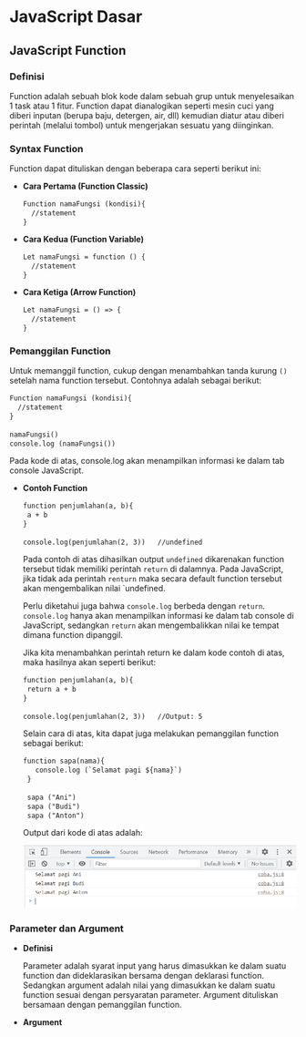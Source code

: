 # JavaScript Dasar

## JavaScript Function

### Definisi

Function adalah sebuah blok kode dalam sebuah grup untuk menyelesaikan 1 task atau 1 fitur. Function dapat dianalogikan seperti mesin cuci yang diberi inputan (berupa baju, detergen, air, dll) kemudian diatur atau diberi perintah (melalui tombol) untuk mengerjakan sesuatu yang diinginkan.

### Syntax Function

Function dapat dituliskan dengan beberapa cara seperti berikut ini:

- **Cara Pertama (Function Classic)**

  ```
  Function namaFungsi (kondisi){
    //statement
  }
  ```

- **Cara Kedua (Function Variable)**

  ```
  Let namaFungsi = function () {
    //statement
  }
  ```

- **Cara Ketiga (Arrow Function)**

  ```
  Let namaFungsi = () => {
    //statement
  }
  ```
  
 ### Pemanggilan Function
  
 Untuk memanggil function, cukup dengan menambahkan tanda kurung `()` setelah nama function tersebut. Contohnya adalah sebagai berikut:
  
 ```
 Function namaFungsi (kondisi){
   //statement
 }
  
 namaFungsi()
 console.log (namaFungsi())
 ```
  
 Pada kode di atas, console.log akan menampilkan informasi ke dalam tab console JavaScript.
 
 - **Contoh Function**
   
   ```
   function penjumlahan(a, b){
    a + b
   }

   console.log(penjumlahan(2, 3))   //undefined
   ```

   Pada contoh di atas dihasilkan output `undefined` dikarenakan function tersebut tidak memiliki perintah `return` di dalamnya. Pada JavaScript, jika tidak ada perintah `renturn` maka secara default function tersebut akan mengembalikan nilai `undefined. 
   
   Perlu diketahui juga bahwa `console.log` berbeda dengan `return`. `console.log` hanya akan menampilkan informasi ke dalam tab console di JavaScript, sedangkan `return` akan mengembalikkan nilai ke tempat dimana function dipanggil.
   
   Jika kita menambahkan perintah return ke dalam kode contoh di atas, maka hasilnya akan seperti berikut:
   
   ```
   function penjumlahan(a, b){
    return a + b
   }

   console.log(penjumlahan(2, 3))   //Output: 5
   ```
   
   Selain cara di atas, kita dapat juga melakukan pemanggilan function sebagai berikut:
   
   ```
   function sapa(nama){
      console.log (`Selamat pagi ${nama}`)
    }

    sapa ("Ani")
    sapa ("Budi")
    sapa ("Anton")
   ```
   
   Output dari kode di atas adalah:
   
   ![function](https://github.com/fiir09/Writing-and-Presentation-Test/blob/main/Module%2006%20-%20JavaScript%20Dasar/function.png)
   
 ### Parameter dan Argument
 
 - **Definisi**
    
   Parameter adalah syarat input yang harus dimasukkan ke dalam suatu function dan dideklarasikan bersama dengan deklarasi function. Sedangkan argument adalah nilai yang dimasukkan ke dalam suatu function sesuai dengan persyaratan parameter. Argument dituliskan bersamaan dengan pemanggilan function.
 - **Argument**

